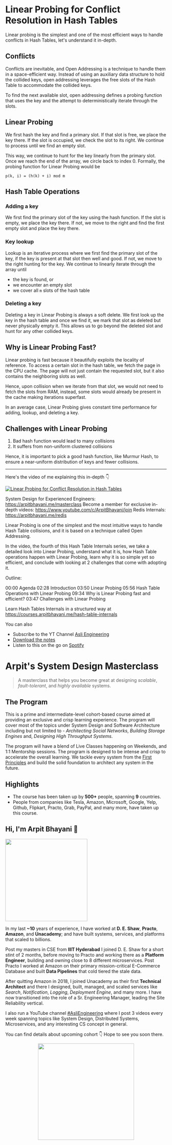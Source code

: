 Linear Probing for Conflict Resolution in Hash Tables
===


Linear probing is the simplest and one of the most efficient ways to handle conflicts in Hash Tables, let's understand it in-depth.

## Conflicts

Conflicts are inevitable, and Open Addressing is a technique to handle them in a space-efficient way. Instead of using an auxiliary data structure to hold the collided keys, open addressing leverages the free slots of the Hash Table to accommodate the collided keys.

To find the next available slot, open addressing defines a probing function that uses the key and the attempt to deterministically iterate through the slots.

## Linear Probing

We first hash the key and find a primary slot. If that slot is free, we place the key there. If the slot is occupied, we check the slot to its right. We continue to process until we find an empty slot.

This way, we continue to hunt for the key linearly from the primary slot. Once we reach the end of the array, we circle back to index 0. Formally, the probing function for Linear Probing would be

```
p(k, i) = (h(k) + i) mod m
```

## Hash Table Operations

### Adding a key

We first find the primary slot of the key using the hash function. If the slot is empty, we place the key there. If not, we move to the right and find the first empty slot and place the key there.

### Key lookup

Lookup is an iterative process where we first find the primary slot of the key, if the key is present at that slot then well and good. If not, we move to the right hunting for the key. We continue to linearly iterate through the array until

- the key is found, or
- we encounter an empty slot
- we cover all `m` slots of the hash table

### Deleting a key

Deleting a key in Linear Probing is always a soft delete. We first look up the key in the hash table and once we find it, we mark that slot as deleted but never physically empty it. This allows us to go beyond the deleted slot and hunt for any other collided keys.

## Why is Linear Probing Fast?

Linear probing is fast because it beautifully exploits the locality of reference. To access a certain slot in the hash table, we fetch the page in the CPU cache. The page will not just contain the requested slot, but it also contains the neighboring slots as well.

Hence, upon collision when we iterate from that slot, we would not need to fetch the slots from RAM, instead, some slots would already be present in the cache making iterations superfast.

In an average case, Linear Probing gives constant time performance for adding, lookup, and deleting a key.

## Challenges with Linear Probing

1. Bad hash function would lead to many collisions
2. It suffers from non-uniform clustered collisions

Hence, it is important to pick a good hash function, like Murmur Hash, to ensure a near-uniform distribution of keys and fewer collisions.
<hr />


<p>Here's the video of me explaining this in-depth 👇‍</p>

[![Linear Probing for Conflict Resolution in Hash Tables](https://i.ytimg.com/vi/5QKAXG25hig/mqdefault.jpg)](https://www.youtube.com/watch?v=5QKAXG25hig)

System Design for Experienced Engineers: https://arpitbhayani.me/masterclass
Become a member for exclusive in-depth videos: https://www.youtube.com/c/ArpitBhayani/join
Redis Internals: https://arpitbhayani.me/redis

Linear Probing is one of the simplest and the most intuitive ways to handle Hash Table collisions, and it is based on a technique called Open Addressing.

In the video, the fourth of this Hash Table Internals series, we take a detailed look into Linear Probing, understand what it is, how Hash Table operations happen with Linear Probing, learn why it is so simple yet so efficient, and conclude with looking at 2 challenges that come with adopting it.

Outline:

00:00 Agenda
02:28 Introduction
03:50 Linear Probing
05:56 Hash Table Operations with Linear Probing
09:34 Why is Linear Probing fast and efficient?
03:47 Challenges with Linear Probing

Learn Hash Tables Internals in a structured way at https://courses.arpitbhayani.me/hash-table-internals

You can also
 - Subscribe to the YT Channel [Asli Engineering](https://youtube.com/c/ArpitBhayani)
 - [Download the notes](https://drive.google.com/file/d/1hqt-b4fQEXwFEgiEUVIUe5qoynpYXDb0/view?usp=sharing)
 - Listen to this on the go on [Spotify](https://open.spotify.com/show/7qMoamm2iZQrsPVm6IQLoD)

# Arpit's System Design Masterclass

> A masterclass that helps you become great at designing _scalable_, _fault-tolerant_, and _highly available_ systems.

## The Program

This is a prime and intermediate-level cohort-based course aimed at providing an exclusive and crisp learning experience. The program will cover most of the topics under System Design and Software Architecture including but not limited to - _Architecting Social Networks_, _Building Storage Engines_ and, _Designing High Throughput Systems_.

The program will have a blend of Live Classes happening on Weekends, and 1:1 Mentorship sessions. The program is designed to be intense and crisp to accelerate the overall learning. We tackle every system from the [First Principles](https://en.wikipedia.org/wiki/First_principle) and build the solid foundation to architect any system in the future.


## Highlights

 - The course has been taken up by __500+__ people, spanning __9__ countries.
 - People from companies like Tesla, Amazon, Microsoft, Google, Yelp, Github, Flipkart, Practo, Grab, PayPal, and many more, have taken up this course.


## Hi, I'm Arpit Bhayani 👋

<img width="256px" src="https://edge.arpitbhayani.me/img/arpit.jpg" />

In my last **~10** years of experience, I have worked at **D. E. Shaw**, **Practo**, **Amazon**, and **Unacademy**; and have built systems, services, and platforms that scaled to billions.

Post my masters in CSE from **IIIT Hyderabad** I joined D. E. Shaw for a short stint of 2 months, before moving to Practo and working there as a **Platform Engineer**, building and owning close to 8 different microservices. Post Practo I worked at Amazon on their primary mission-critical E-Commerce Database and built **Data Pipelines** that cold tiered the stale data.

After quitting Amazon in 2018, I joined Unacademy as their first **Technical Architect** and there I designed, built, managed, and scaled services like _Search_, _Notification_, _Logging_, _Deployment Engine_, and many more. I have now transitioned into the role of a Sr. Engineering Manager, leading the Site Reliability vertical.

I also run a YouTube channel [#AsliEngineering](https://www.youtube.com/c/ArpitBhayani) where I post 3 videos every week spanning topics like System Design, Distributed Systems, Microservices, and any interesting CS concept in general.

You can find details about upcoming cohort 👇‍ Hope to see you soon there.

<center>
<a target="_blank" href="https://arpitbhayani.me/masterclass">
<img src="https://user-images.githubusercontent.com/4745789/137859181-d4499cf4-ce65-4466-8b88-a078ece0f081.PNG" width="300px" />
</a>
</center>